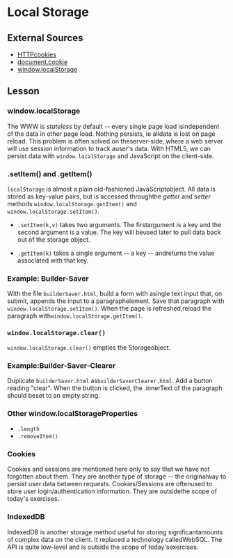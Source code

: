# Local​ ​Storage

## External Sources

- [HTTP​​ cookies](https://developer.mozilla.org/en-US/docs/Web/HTTP/Cookies)
- ​​​[document.cookie](https://developer.mozilla.org/en-US/docs/Web/API/Document/cookie)
- [window.localStorage](https://developer.mozilla.org/en-US/docs/Web/API/Storage/LocalStorage)

## Lesson

### window.localStorage

The​ ​WWW​ ​is​ ​*stateless*​ ​by​ ​default​ ​--​ ​every​ ​single​ ​page​ ​load​ ​is​ independent​ ​of​ ​the​ ​data​ ​in other​ ​page​ ​load.​ ​Nothing​ ​persists​,​ ​ie​ ​all​ ​data​ ​is​ ​lost​ ​on​ ​page​ ​reload. This​ ​problem​ ​is​ ​often​ ​solved​ ​on​ ​the​ ​server-side,​ ​where​ ​a​ ​web​ ​server​ ​will​ ​use​ ​session information​ ​to​ ​track​ ​a​ ​user's​ ​data.​ ​With​ ​HTML5,​ ​we​ ​can​ ​persist​ ​data​ ​with
`window.localStorage`​​ ​and​ ​JavaScript​ ​on​ ​the​ ​client-side.

### .setItem()​ ​and​ ​.getItem()

`localStorage​​` ​is​ ​almost​ ​a​ ​plain​ ​old-fashioned​ ​JavaScript​ ​object.​ ​All​ ​data​ ​is​ ​stored​ ​as key-value​ ​pairs,​ ​but​ ​is​ ​accessed​ ​through​ ​the​ ​*getter*​ ​and​ *​setter*​ ​methods `window.localStorage.getItem()`​​ ​and​ `window.localStorage.setItem()​`.

- `.setItem(k,v)​​` ​takes​ ​two​ ​arguments.​ ​The​ ​first​ ​argument​ ​is​ ​a​ ​key​ ​and​ ​the​ ​second argument​ ​is​ ​a​ ​value.​ ​The​ ​key​ ​will​ ​be​ ​used​ ​later​ ​to​ ​pull​ ​data​ ​back​ ​out​ ​of​ ​the​ ​storage object.

- `.getItem(k)​​` ​takes​ ​a​ ​single​ ​argument​ ​--​ ​a​ ​key​ ​--​ ​and​ ​returns​ ​the​ ​value​ ​associated​ ​with that​ ​key.

### Example:​ ​Builder-Saver

With​ ​the​ ​file​ `​builderSaver.html​`,​ ​build​ ​a​ ​form​ ​with​ ​a​ ​single​ ​text​ ​input​ ​that,​ ​on​ ​submit, appends​ ​the​ ​input​ ​to​ ​a​ ​paragraph​ ​element.​ ​Save​ ​that​ ​paragraph​ ​with `window.localStorage.setItem()`​.​ ​When​ ​the​ ​page​ ​is​ ​refreshed,​ ​reload​ ​the
paragraph​ ​with​ ​`window.localStorage.getItem()`​.

### `window.localStorage.clear()`

`window.localStorage.clear()`​​ ​empties​ ​the​ ​Storage​ ​object.

### Example:​ ​Builder-Saver-Clearer

Duplicate​ ​`builderSaver.html`​ ​as​ ​`builderSaverClearer.html​`.​ ​Add​ ​a​ ​button​ ​reading​ ​"clear". When​ ​the​ ​button​ ​is​ ​clicked,​ ​the​ ​.innerText​​ ​of​ ​the​ ​paragraph​ ​should​ ​be​ ​set​ ​to​ ​an empty​ ​string.

### Other​ ​window.localStorage​ ​Properties

- `.length`
- `.removeItem()`

### Cookies

Cookies​ ​and​ ​sessions​ ​are​ ​mentioned​ ​here​ ​only​ ​to​ ​say​ ​that​ ​we​ ​have​ ​not​ ​forgotten​ ​about them.​ ​They​ ​are​ ​another​ ​type​ ​of​ ​storage​ ​--​ ​the​ ​original​ ​way​ ​to​ ​persist​ ​user​ ​data​ ​between requests.​ ​Cookies/Sessions​ ​are​ ​often​ ​used​ ​to​ ​store​ ​user​ ​login/authentication information.​ ​They​ ​are​ ​outside​ ​the​ ​scope​ ​of​ ​today's​ ​exercises.

### IndexedDB

IndexedDB​​ ​is​ ​another​ ​storage​ ​method​ ​useful​ ​for​ ​storing​ ​significant​ ​amounts​ ​of​ ​complex data​ ​on​ ​the​ ​client.​ ​It​ ​replaced​ ​a​ ​technology​ ​called​ ​WebSQL.​ ​The​ ​API​ ​is​ ​quite​ ​low-level and​ ​is​ ​outside​ ​the​ ​scope​ ​of​ ​today's​ ​exercises.
